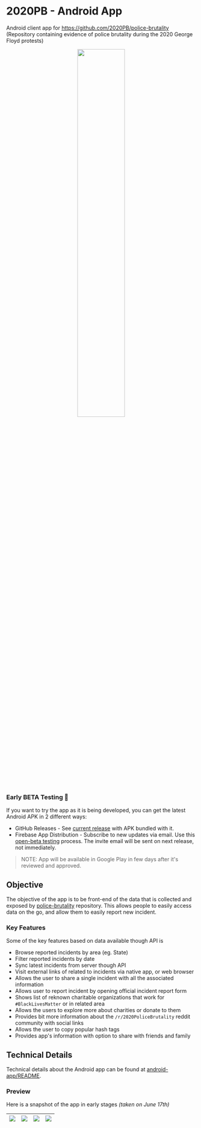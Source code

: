 # 2020PB - Android App

Android client app for https://github.com/2020PB/police-brutality (Repository containing evidence of police brutality during the 2020 George Floyd protests)

<p align="center">
  <img src="https://raw.githubusercontent.com/amardeshbd/android-police-brutality-incidents/develop/resources/poster/github-repository-social-preview.png" width="50%">
</p>

### Early BETA Testing 🚧
If you want to try the app as it is being developed, you can get the latest Android APK in 2 different ways:
* GitHub Releases - See [current release](https://github.com/amardeshbd/android-police-brutality-incidents/releases) with APK bundled with it.
* Firebase App Distribution - Subscribe to new updates via email. Use this [open-beta testing](https://appdistribution.firebase.dev/i/5d2cb8359305f7e7) process. The invite email will be sent on next release, not immediately.

> NOTE: App will be available in Google Play in few days after it's reviewed and approved.

## Objective

The objective of the app is to be front-end of the data that is collected and exposed by [police-brutality](https://github.com/2020PB/police-brutality) repository.
This allows people to easily access data on the go, and allow them to easily report new incident.

### Key Features

Some of the key features based on data available though API is

* Browse reported incidents by area (eg. State)
* Filter reported incidents by date
* Sync latest incidents from server though API
* Visit external links of related to incidents via native app, or web browser
* Allows the user to share a single incident with all the associated information
* Allows user to report incident by opening official incident report form
* Shows list of reknown charitable organizations that work for `#BlackLivesMatter` or in related area
* Allows the users to explore more about charities or donate to them
* Provides bit more information about the `/r/2020PoliceBrutality` reddit community with social links
* Allows the user to copy popular hash tags
* Provides app's information with option to share with friends and family

## Technical Details

Technical details about the Android app can be found at [android-app/README](https://github.com/amardeshbd/android-police-brutality-incidents/blob/develop/android-app/README.md).


### Preview

Here is a snapshot of the app in early stages _(taken on June 17th)_

| ![](https://user-images.githubusercontent.com/99822/84964750-e932c880-b0da-11ea-84b5-d7fcfb106367.gif) | ![](https://user-images.githubusercontent.com/99822/84964741-e6d06e80-b0da-11ea-9467-d4ad68380841.gif)  | ![](https://user-images.githubusercontent.com/99822/84964742-e7690500-b0da-11ea-9083-2cbf20a5ce13.gif) | ![](https://user-images.githubusercontent.com/99822/84964745-e89a3200-b0da-11ea-87d4-fd84825ce4f2.gif) |
| -- | -- | -- | -- |
